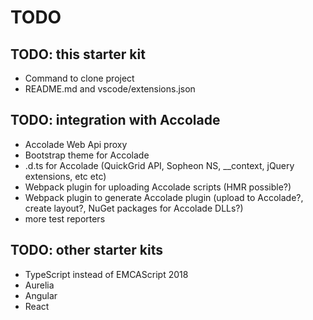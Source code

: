 # TODO

## TODO: this starter kit

- Command to clone project
- README.md and vscode/extensions.json

## TODO: integration with Accolade

- Accolade Web Api proxy
- Bootstrap theme for Accolade
- .d.ts for Accolade (QuickGrid API, Sopheon NS, \_\_context, jQuery extensions, etc etc)
- Webpack plugin for uploading Accolade scripts (HMR possible?)
- Webpack plugin to generate Accolade plugin (upload to Accolade?, create layout?, NuGet packages for Accolade DLLs?)
- more test reporters

## TODO: other starter kits

- TypeScript instead of EMCAScript 2018
- Aurelia
- Angular
- React

